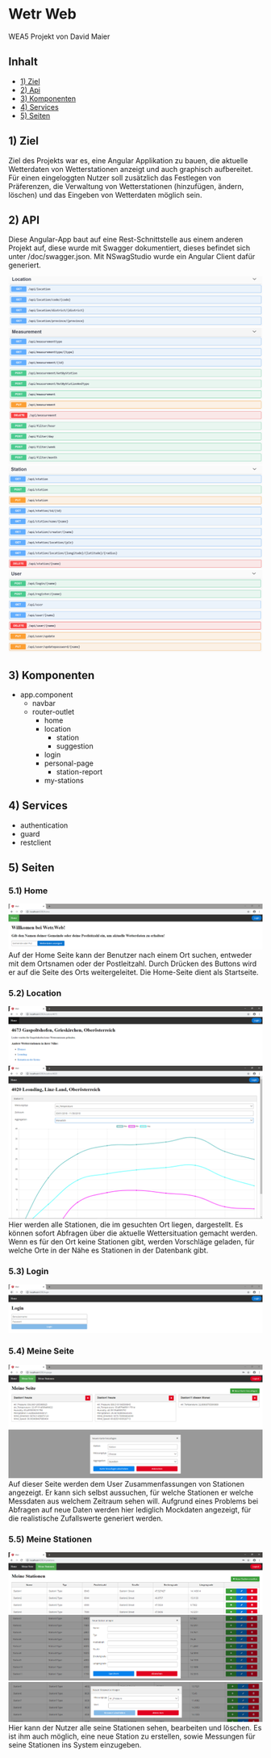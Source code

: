 [LocationRoutes]: doc/img/Routes/LocationRoutes.PNG
[MeasurementsRoutes]: doc/img/Routes/MeasurementsRoutes.PNG
[StationRoutes]: doc/img/Routes/StationRoutes.PNG
[UserRoutes]: doc/img/Routes/UserRoutes.PNG

[Home]: doc/img/Pages/Home.PNG
[LocationNoStation]: doc/img/Pages/LocationNoStation.PNG
[LocationWithStation]: doc/img/Pages/LocationWithStation.PNG
[Login]: doc/img/Pages/Login.PNG
[MyPage]: doc/img/Pages/MyPage.PNG
[NewCard]: doc/img/Pages/NewCard.PNG
[MyStations]: doc/img/Pages/MyStations.PNG
[NewStation]: doc/img/Pages/NewStation.PNG
[NewMeasurement]: doc/img/Pages/NewMeasurement.PNG

# Wetr Web

WEA5 Projekt von David Maier

## Inhalt

- [1) Ziel](#ziel)
- [2) Api](#api)
- [3) Komponenten](#components)
- [4) Services](#services)
- [5) Seiten](#seiten)

## 1) Ziel
Ziel des Projekts war es, eine Angular Applikation zu bauen, die aktuelle Wetterdaten von Wetterstationen anzeigt und auch graphisch aufbereitet. Für einen eingeloggten Nutzer soll zusätzlich das Festlegen von Präferenzen, die Verwaltung von Wetterstationen (hinzufügen, ändern, löschen) und das Eingeben von Wetterdaten möglich sein.


## 2) API

Diese Angular-App baut auf eine Rest-Schnittstelle aus einem anderen Projekt auf, diese wurde mit Swagger dokumentiert, dieses befindet sich unter /doc/swagger.json. Mit NSwagStudio wurde ein Angular Client dafür generiert.

![Verfügbare Location Routen][LocationRoutes]
![Verfügbare Measurement Routen][MeasurementsRoutes]
![Verfügbare Station Routen][StationRoutes]
![Verfügbare User Routen][UserRoutes]

## 3) Komponenten

* app.component
    * navbar
    * router-outlet
        * home
        * location
            * station
            * suggestion
        * login
        * personal-page
            * station-report
        * my-stations

## 4) Services

* authentication
* guard
* restclient

## 5) Seiten

### 5.1) Home
![Home][Home]
Auf der Home Seite kann der Benutzer nach einem Ort suchen, entweder mit dem Ortsnamen oder der Postleitzahl. Durch Drücken des Buttons wird er auf die Seite des Orts weitergeleitet. Die Home-Seite dient als Startseite.

### 5.2) Location
![LocationNoStation][LocationNoStation]
![LocationWithStation][LocationWithStation]
Hier werden alle Stationen, die im gesuchten Ort liegen, dargestellt. Es können sofort Abfragen über die aktuelle Wettersituation gemacht werden. Wenn es für den Ort keine Stationen gibt, werden Vorschläge geladen, für welche Orte in der Nähe es Stationen in der Datenbank gibt.

### 5.3) Login
![Login][Login]

### 5.4) Meine Seite
![MyPage][MyPage]
![NewCard][NewCard]
Auf dieser Seite werden dem User Zusammenfassungen von Stationen angezeigt. Er kann sich selbst aussuchen, für welche Stationen er welche Messdaten aus welchem Zeitraum sehen will. Aufgrund eines Problems bei Abfragen auf neue Daten werden hier lediglich Mockdaten angezeigt, für die realistische Zufallswerte generiert werden.

### 5.5) Meine Stationen
![MyStations][MyStations]
![NewStation][NewStation]
![NewMeasurement][NewMeasurement]
Hier kann der Nutzer alle seine Stationen sehen, bearbeiten und löschen. Es ist ihm auch möglich, eine neue Station zu erstellen, sowie Messungen für seine Stationen ins System einzugeben.

